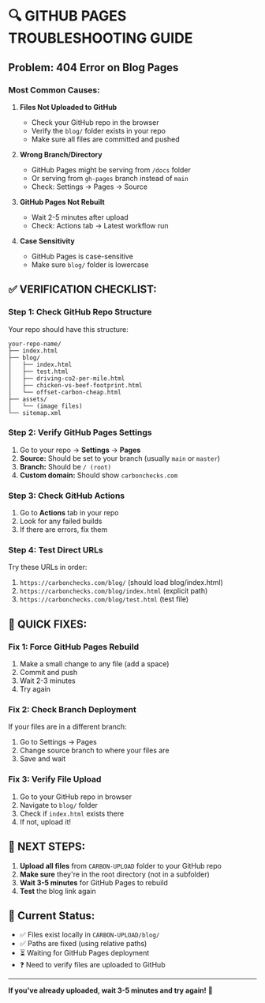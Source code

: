 # 🔍 GITHUB PAGES TROUBLESHOOTING GUIDE

## **Problem: 404 Error on Blog Pages**

### **Most Common Causes:**

1. **Files Not Uploaded to GitHub**
   - Check your GitHub repo in the browser
   - Verify the `blog/` folder exists in your repo
   - Make sure all files are committed and pushed

2. **Wrong Branch/Directory**
   - GitHub Pages might be serving from `/docs` folder
   - Or serving from `gh-pages` branch instead of `main`
   - Check: Settings → Pages → Source

3. **GitHub Pages Not Rebuilt**
   - Wait 2-5 minutes after upload
   - Check: Actions tab → Latest workflow run

4. **Case Sensitivity**
   - GitHub Pages is case-sensitive
   - Make sure `blog/` folder is lowercase

## **✅ VERIFICATION CHECKLIST:**

### **Step 1: Check GitHub Repo Structure**
Your repo should have this structure:
```
your-repo-name/
├── index.html
├── blog/
│   ├── index.html
│   ├── test.html
│   ├── driving-co2-per-mile.html
│   ├── chicken-vs-beef-footprint.html
│   └── offset-carbon-cheap.html
├── assets/
│   └── (image files)
└── sitemap.xml
```

### **Step 2: Verify GitHub Pages Settings**
1. Go to your repo → **Settings** → **Pages**
2. **Source:** Should be set to your branch (usually `main` or `master`)
3. **Branch:** Should be `/ (root)`
4. **Custom domain:** Should show `carbonchecks.com`

### **Step 3: Check GitHub Actions**
1. Go to **Actions** tab in your repo
2. Look for any failed builds
3. If there are errors, fix them

### **Step 4: Test Direct URLs**
Try these URLs in order:
1. `https://carbonchecks.com/blog/` (should load blog/index.html)
2. `https://carbonchecks.com/blog/index.html` (explicit path)
3. `https://carbonchecks.com/blog/test.html` (test file)

## **🚀 QUICK FIXES:**

### **Fix 1: Force GitHub Pages Rebuild**
1. Make a small change to any file (add a space)
2. Commit and push
3. Wait 2-3 minutes
4. Try again

### **Fix 2: Check Branch Deployment**
If your files are in a different branch:
1. Go to Settings → Pages
2. Change source branch to where your files are
3. Save and wait

### **Fix 3: Verify File Upload**
1. Go to your GitHub repo in browser
2. Navigate to `blog/` folder
3. Check if `index.html` exists there
4. If not, upload it!

## **📝 NEXT STEPS:**

1. **Upload all files** from `CARBON-UPLOAD` folder to your GitHub repo
2. **Make sure** they're in the root directory (not in a subfolder)
3. **Wait 3-5 minutes** for GitHub Pages to rebuild
4. **Test** the blog link again

## **🎯 Current Status:**

- ✅ Files exist locally in `CARBON-UPLOAD/blog/`
- ✅ Paths are fixed (using relative paths)
- ⏳ Waiting for GitHub Pages deployment
- ❓ Need to verify files are uploaded to GitHub

---
**If you've already uploaded, wait 3-5 minutes and try again!** 🚀

